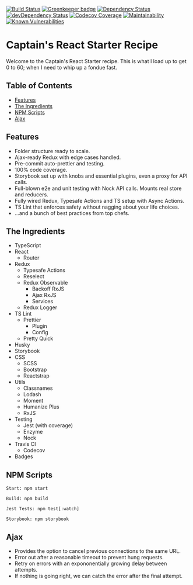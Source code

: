 [![Build Status][travis-image]][travis-url]
[![Greenkeeper badge][greenkeeper-image]][greenkeeper-url]
[![Dependency Status][dependency-status-image]][dependency-status-url]
[![devDependency Status][dev-dependency-status-image]][dev-dependency-status-url]
[![Codecov Coverage][codecov-image]][codecov-url]
[![Maintainability][codeclimate-image]][codeclimate-url]
[![Known Vulnerabilities][snyk-image]][snyk-url]

# Captain's React Starter Recipe

Welcome to the Captain's React Starter recipe. This is what I load up to get 0 to 60; when I need to whip up a fondue fast.

## Table of Contents

- [Features](https://github.com/CaptainCodex/captains-react-starter-recipe#features)
- [The Ingredients](https://github.com/CaptainCodex/captains-react-starter-recipe#the-ingredients)
- [NPM Scripts](https://github.com/CaptainCodex/captains-react-starter-recipe#npm-scripts)
- [Ajax](https://github.com/CaptainCodex/captains-react-starter-recipe#ajax)

## Features

- Folder structure ready to scale.
- Ajax-ready Redux with edge cases handled.
- Pre-commit auto-prettier and testing.
- 100% code coverage.
- Storybook set up with knobs and essential plugins, even a proxy for API calls.
- Full-blown e2e and unit testing with Nock API calls. Mounts real store and reducers.
- Fully wired Redux, Typesafe Actions and TS setup with Async Actions.
- TS Lint that enforces safety without nagging about your life choices.
- ...and a bunch of best practices from top chefs.

## The Ingredients

- TypeScript
- React
  - Router
- Redux
  - Typesafe Actions
  - Reselect
  - Redux Observable
    - Backoff RxJS
    - Ajax RxJS
    - Services
  - Redux Logger
- TS Lint
  - Prettier
    - Plugin
    - Config
  - Pretty Quick
- Husky
- Storybook
- CSS
  - SCSS
  - Bootstrap
  - Reactstrap
- Utils
  - Classnames
  - Lodash
  - Moment
  - Humanize Plus
  - RxJS
- Testing
  - Jest (with coverage)
  - Enzyme
  - Nock
- Travis CI
  - Codecov
- Badges

## NPM Scripts

```
Start: npm start

Build: npm build

Jest Tests: npm test[:watch]

Storybook: npm storybook
```

## Ajax

- Provides the option to cancel previous connections to the same URL.
- Error out after a reasonable timeout to prevent hung requests.
- Retry on errors with an expononentially growing delay between attempts.
- If nothing is going right, we can catch the error after the final attempt.

[travis-image]: https://travis-ci.org/CaptainCodex/captains-react-starter-recipe.svg?branch=master
[travis-url]: https://travis-ci.org/CaptainCodex/captains-react-starter-recipe
[greenkeeper-image]: https://badges.greenkeeper.io/CaptainCodex/captains-react-starter-recipe.svg
[greenkeeper-url]: https://greenkeeper.io/
[dependency-status-image]: https://david-dm.org/CaptainCodex/captains-react-starter-recipe/master.svg
[dependency-status-url]: https://david-dm.org/CaptainCodex/captains-react-starter-recipe.svg
[dev-dependency-status-image]: https://david-dm.org/CaptainCodex/captains-react-starter-recipe/master/dev-status.svg
[dev-dependency-status-url]: https://david-dm.org/CaptainCodex/captains-react-starter-recipe/master#info=devDependencies
[snyk-image]: https://snyk.io/test/github/CaptainCodex/captains-react-starter-recipe/badge.svg
[snyk-url]: https://snyk.io/test/github/CaptainCodex/captains-react-starter-recipe
[codecov-image]: https://img.shields.io/codecov/c/github/CaptainCodex/captains-react-starter-recipe/master.svg
[codecov-url]: https://codecov.io/gh/CaptainCodex/captains-react-starter-recipe
[codeclimate-image]: https://api.codeclimate.com/v1/badges/544ec1bebabf86cecfe7/maintainability
[codeclimate-url]: https://codeclimate.com/github/CaptainCodex/captains-react-starter-recipe/maintainability
